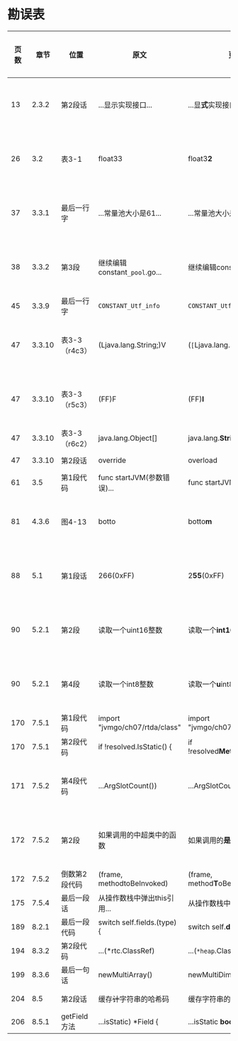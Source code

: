# 勘误表

页数  | 章节   | 位置         | 原文                          | 更正                                | 读者                          | 更正版次
----- | ------ | ------------ | ----------------------------- | ----------------------------------- | ----------------------------- | ---------
 13   | 2.3.2  | 第2段话      | ...显示实现接口...            | ...显**式**实现接口...              | ![先飞][先飞]                 | 第3次印刷
 26   | 3.2    | 表3-1        | float33                       | float3**2**                         | ![一切都将尘封][一切都将尘封] | 第3次印刷
 37   | 3.3.1  | 最后一行字   | ...常量池大小是61...          | ...常量池大小是6**4**...            | ![JingkaiTang][JingkaiTang]   | 第3次印刷
 38   | 3.3.2  | 第3段        | 继续编辑constant`_pool`.go... | 继续编辑constant`_info`.go...       | ![啊乐][啊乐]                 | 第2次印刷
 45   | 3.3.9  | 最后一行字   | `CONSTANT_Utf_info`           | `CONSTANT_Utf8_info`                | ![乌鸦的吉他][乌鸦的吉他]     | 
 47   | 3.3.10 | 表3-3（r4c3）| (Ljava.lang.String;)V         | (`[`Ljava.lang.String;)V          | ![啊乐][啊乐]                 | 第2次印刷
 47   | 3.3.10 | 表3-3（r5c3）| (FF)F                         | (FF)**I**                           | ![啊乐][啊乐]                 | 第2次印刷
 47   | 3.3.10 | 表3-3（r6c2）| java.lang.Object[]            | java.lang.**String**[]              | ![乌鸦的吉他][乌鸦的吉他]     | 
 47   | 3.3.10 | 第2段话      | override                      | overload                            | ![Nancy945][Nancy945]         | 
 61   | 3.5    | 第1段代码    | func startJVM(参数错误)...    | func startJVM(`cmd *Cmd`)...        | ![Jing0][Jing0]               | 
 81   | 4.3.6  | 图4-13       | botto                         | botto**m**                          | ![zxh][zxh]                   | 第2次印刷
 88   | 5.1    | 第1段话      | 266(0xFF)                     | 2**55**(0xFF)                       | ![charles0lee][charles0lee]   | 第3次印刷
 90   | 5.2.1  | 第2段        | 读取一个uint16整数            | 读取一个**int16**整数               | ![iHge2k][iHge2k]             | 第3次印刷
 90   | 5.2.1  | 第4段        | 读取一个int8整数              | 读取一个**u**int8整数               | ![iHge2k][iHge2k]             | 第3次印刷
170   | 7.5.1  | 第1段代码    | import "jvmgo/ch07/rtda/class"| import "jvmgo/ch07/rtda/**heap**"   | ![Nancy945][Nancy945]         | 
170   | 7.5.1  | 第2段代码    | if !resolved.IsStatic() {     | if !resolved**Method**.IsStatic() { | ![乌鸦的吉他][乌鸦的吉他]     |
171   | 7.5.2  | 第4段代码    | ...ArgSlotCount())            | ...ArgSlotCount()` - 1`)            | ![Beyond][Beyond]             | 第3次印刷
172   | 7.5.2  | 第2段        | 如果调用的中超类中的函数      | 如果调用的**是**超类中的函数        | ![zxh][zxh]                   | 第3次印刷
172   | 7.5.2  | 倒数第2段代码| (frame, methodtoBeInvoked)    | (frame, method**T**oBeInvoked)      | ![乌鸦的吉他][乌鸦的吉他]     | 
175   | 7.5.4  | 最后一段话   | 从操作数栈中弹出this引用...   | 从操作数栈中**取**出this引用...     | ![乌鸦的吉他][乌鸦的吉他]     | 
189   | 8.2.1  | 最后一段代码 | switch self.fields.(type) {   | switch self.**data**.(type) {       | ![JingkaiTang][JingkaiTang]   | 
194   | 8.3.2  | 第2段代码    | ...(*rtc.ClassRef)            | ...(`*heap`.ClassRef)               | ![CURAS][CURAS]               | 
199   | 8.3.6  | 最后一句话   | newMultiArray()               | newMultiDimensionalArray()          | ![CURAS][CURAS]               | 
204   | 8.5    | 第2段话      | 缓存~~计~~字符串的哈希码      | 缓存字符串的哈希码                  | ![乌鸦的吉他][乌鸦的吉他]     | 
206   | 8.5.1  | getField方法 | ...isStatic) *Field {         | ...isStatic **bool**) *Field {      | ![CURAS][CURAS]               | 


[Beyond]: https://github.com/zxh0/jvmgo-book/blob/master/v1/readers/Beyond.png?raw=true "Beyond"
[CURAS]: https://github.com/zxh0/jvmgo-book/blob/master/v1/readers/CURAS.png?raw=true "CURAS"
[charles0lee]: https://github.com/zxh0/jvmgo-book/blob/master/v1/readers/charles0lee.png?raw=true "charles0lee"
[iHge2k]: https://github.com/zxh0/jvmgo-book/blob/master/v1/readers/iHge2k.jpg?raw=true "iHge2k"
[Jing0]: https://github.com/zxh0/jvmgo-book/blob/master/v1/readers/Jing0.jpg?raw=true "Jing0"
[JingkaiTang]: https://github.com/zxh0/jvmgo-book/blob/master/v1/readers/JingkaiTang.png?raw=true "JingkaiTang"
[Nancy945]: https://github.com/zxh0/jvmgo-book/blob/master/v1/readers/Nancy945.jpg?raw=true "Nancy945"
[zxh]: https://github.com/zxh0/jvmgo-book/blob/master/v1/readers/zxh.jpg?raw=true "zxh"
[啊乐]: https://github.com/zxh0/jvmgo-book/blob/master/v1/readers/啊乐.png?raw=true "啊乐"
[乌鸦的吉他]: https://github.com/zxh0/jvmgo-book/blob/master/v1/readers/乌鸦的吉他.jpg?raw=true "乌鸦的吉他"
[先飞]: https://github.com/zxh0/jvmgo-book/blob/master/v1/readers/先飞.png?raw=true "先飞"
[一切都将尘封]: https://github.com/zxh0/jvmgo-book/blob/master/v1/readers/一切都将尘封.jpg?raw=true "一切都将尘封"
